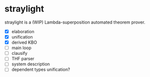 # straylight

straylight is a (WIP) Lambda-superposition automated theorem prover.

- [x] elaboration
- [x] unification
- [x] derived KBO
- [ ] main loop
- [ ] clausify
- [ ] THF parser
- [ ] system description
- [ ] dependent types unification?
